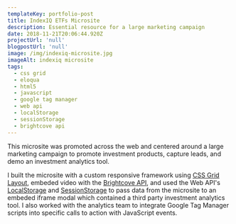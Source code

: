 ```yaml
---
templateKey: portfolio-post
title: IndexIQ ETFs Microsite
description: Essential resource for a large marketing campaign
date: 2018-11-21T20:06:44.920Z
projectUrl: 'null'
blogpostUrl: 'null'
image: /img/indexiq-microsite.jpg
imageAlt: indexiq microsite
tags:
  - css grid
  - eloqua
  - html5
  - javascript
  - google tag manager
  - web api
  - localStorage
  - sessionStorage
  - brightcove api
---
```

This microsite was promoted across the web and centered around a large marketing campaign to promote investment products, capture leads, and demo an investment analytics tool. 

I built the microsite with a custom responsive framework using [CSS Grid Layout](https://developer.mozilla.org/en-US/docs/Web/CSS/CSS_Grid_Layout/Basic_Concepts_of_Grid_Layout), embeded video with the [Brightcove API](https://docs.brightcove.com/), and used the Web API's [LocalStorage](https://developer.mozilla.org/en-US/docs/Web/API/Window/sessionStorage) and [SessionStorage](https://developer.mozilla.org/en-US/docs/Web/API/Window/sessionStorage) to pass data from the microsite to an embeded iframe modal which contained a third party investment analytics tool. I also worked with the analytics team to integrate Google Tag Manager scripts into specific calls to action with JavaScript events.
